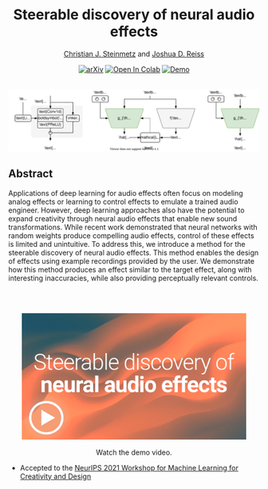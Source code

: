 <div align="center">

# Steerable discovery of neural audio effects 

[Christian J. Steinmetz](https://www.christiansteinmetz.com/)  and  [Joshua D. Reiss](http://www.eecs.qmul.ac.uk/~josh/)

 [![arXiv](https://img.shields.io/badge/arXiv-2010.04237-b31b1b.svg)](https://csteinmetz1.github.io/steerable-nafx/NeurIPS_2021__Steerable_discovery_of_neural_audio_effects.pdf)  [![Open In Colab](https://colab.research.google.com/assets/colab-badge.svg)](https://colab.research.google.com/github/csteinmetz1/steerable-nafx/blob/master/steerable-nafx.ipynb)  [![Demo](https://img.shields.io/badge/Web-Demo-blue)](https://csteinmetz1.github.io/steerable-nafx)

<br>

<img src="docs/assets/steerable-headline.svg">

</div>

## Abstract
Applications of deep learning for audio effects often focus on modeling analog effects or learning to control effects to emulate a trained audio engineer. 
However, deep learning approaches also have the potential to expand creativity through neural audio effects that enable new sound transformations. 
While recent work demonstrated that neural networks with random weights produce compelling audio effects, control of these effects is limited and unintuitive.
To address this, we introduce a method for the steerable discovery of neural audio effects.
This method enables the design of effects using example recordings provided by the user. 
We demonstrate how this method produces an effect similar to the target effect, along with interesting inaccuracies, while also providing perceptually relevant controls.

<br>
<br>

<div align="center">

<a href="https://www.youtube.com/watch?v=Zmo8kB-SfF4"> <img src="docs/assets/thumbnail_play.png" width="450px"></a>

Watch the demo video.

</div>

* Accepted to the [NeurIPS 2021 Workshop for Machine Learning for Creativity and Design](https://neuripscreativityworkshop.github.io/2021/)